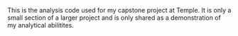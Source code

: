 This is the analysis code used for my capstone project at Temple. It is only a small section of a larger project and is only shared as a demonstration of my analytical abilitites. 
